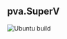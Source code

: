 ## pva.SuperV

![Ubuntu build](https://github.com/PVanack/pva.SuperV/actions/workflows/dotnet-ubuntu.yml/badge.svg?event=push)
